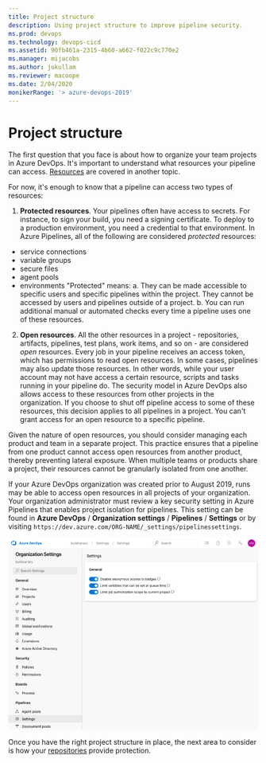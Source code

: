 ```yaml
---
title: Project structure
description: Using project structure to improve pipeline security.
ms.prod: devops
ms.technology: devops-cicd
ms.assetid: 90fb461a-2315-4b60-a662-f022c9c770e2
ms.manager: mijacobs
ms.author: jukullam
ms.reviewer: macoope
ms.date: 2/04/2020
monikerRange: '> azure-devops-2019'
---
```


# Project structure

The first question that you face is about how to organize your team projects in Azure DevOps.
It's important to understand what resources your pipeline can access.
[Resources](resources.md) are covered in another topic.

For now, it's enough to know that a pipeline can access two types of resources:
1. **Protected resources**.
Your pipelines often have access to secrets.
For instance, to sign your build, you need a signing certificate.
To deploy to a production environment, you need a credential to that environment.
In Azure Pipelines, all of the following are considered *protected* resources:
  - service connections
  - variable groups
  - secure files
  - agent pools
  - environments
"Protected" means:
  a. They can be made accessible to specific users and specific pipelines within the project.
  They cannot be accessed by users and pipelines outside of a project.
  b. You can run additional manual or automated checks every time a pipeline uses one of these resources.
2. **Open resources**.
All the other resources in a project - repositories, artifacts, pipelines, test plans, work items, and so on - are considered *open* resources.
Every job in your pipeline receives an access token, which has permissions to read open resources.
In some cases, pipelines may also update those resources.
In other words, while your user account may not have access a certain resource, scripts and tasks running in your pipeline do.
The security model in Azure DevOps also allows access to these resources from other projects in the organization.
If you choose to shut off pipeline access to some of these resources, this decision applies to all pipelines in a project.
You can't grant access for an open resource to a specific pipeline.

Given the nature of open resources, you should consider managing each product and team in a separate project.
This practice ensures that a pipeline from one product cannot access open resources from another product, thereby preventing lateral exposure.
When multiple teams or products share a project, their resources cannot be granularly isolated from one another.

If your Azure DevOps organization was created prior to August 2019, runs may be able to access open resources in all projects of your organization.
Your organization administrator must review a key security setting in Azure Pipelines that enables project isolation for pipelines.
This setting can be found in **Azure DevOps** / **Organization settings** / **Pipelines** / **Settings** or by visiting `https://dev.azure.com/ORG-NAME/_settings/pipelinessettings`.

![Screenshot of job authorization scope UI](media/job-auth-scope.png)

Once you have the right project structure in place, the next area to consider is how your [repositories](repos.md) provide protection.
